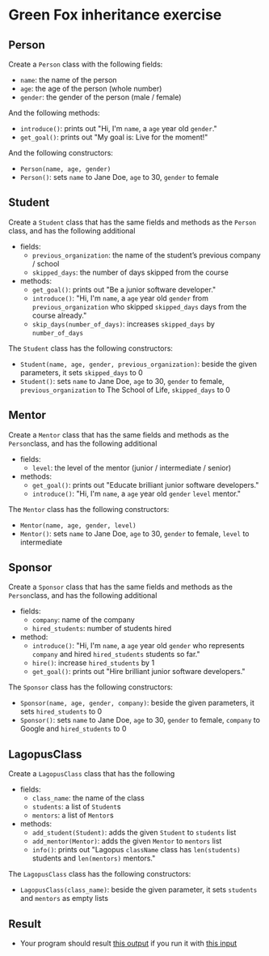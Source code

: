 # Green Fox inheritance exercise

## Person
Create a `Person` class with the following fields:
- `name`: the name of the person
- `age`: the age of the person (whole number)
- `gender`: the gender of the person (male / female)


And the following methods:
- `introduce()`: prints out "Hi, I'm `name`, a `age` year old `gender`."
- `get_goal()`: prints out "My goal is: Live for the moment!"


And the following constructors:
- `Person(name, age, gender)`
- `Person()`: sets `name` to Jane Doe, `age` to 30, `gender` to female


## Student
Create a `Student` class that has the same fields and methods as the `Person` class, and has the following additional
- fields:
    - `previous_organization`: the name of the student’s previous company / school
    - `skipped_days`: the number of days skipped from the course
- methods:
    - `get_goal()`: prints out "Be a junior software developer."
    - `introduce()`: "Hi, I'm `name`, a `age` year old `gender` from `previous_organization` who skipped `skipped_days` days from the course already."
    - `skip_days(number_of_days)`: increases `skipped_days` by `number_of_days`

The `Student` class has the following constructors:
- `Student(name, age, gender, previous_organization)`: beside the given parameters, it sets `skipped_days` to 0
- `Student()`: sets `name` to Jane Doe, `age` to 30, `gender` to female, `previous_organization` to The School of Life, `skipped_days` to 0

## Mentor
Create a `Mentor` class that has the same fields and methods as the `Person`class, and has the following additional
- fields:
    - `level`: the level of the mentor (junior / intermediate / senior)
- methods:
    - `get_goal()`: prints out "Educate brilliant junior software developers."
    - `introduce()`: "Hi, I'm `name`, a `age` year old `gender` `level` mentor."


The `Mentor` class has the following constructors:
- `Mentor(name, age, gender, level)`
- `Mentor()`: sets `name` to Jane Doe, `age` to 30, `gender` to female, `level` to intermediate


## Sponsor
Create a `Sponsor` class that has the same fields and methods as the `Person`class, and has the following additional
- fields:
    - `company`: name of the company
    - `hired_students`: number of students hired
- method:
    - `introduce()`: "Hi, I'm `name`, a `age` year old `gender` who represents `company` and hired `hired_students` students so far."
    - `hire()`: increase `hired_students` by 1
    - `get_goal()`: prints out "Hire brilliant junior software developers."


The `Sponsor` class has the following constructors:
- `Sponsor(name, age, gender, company)`: beside the given parameters, it sets `hired_students` to 0
- `Sponsor()`: sets `name` to Jane Doe, `age` to 30, `gender` to female, `company` to Google and `hired_students` to 0


## LagopusClass
Create a `LagopusClass` class that has the following
- fields:
    - `class_name`: the name of the class
    - `students`: a list of `Student`s
    - `mentors`: a list of `Mentor`s
- methods:
    - `add_student(Student)`: adds the given `Student` to `students` list
    - `add_mentor(Mentor)`: adds the given `Mentor` to `mentors` list
    - `info()`: prints out "Lagopus `className` class has `len(students)` students and `len(mentors)` mentors."


The `LagopusClass` class has the following constructors:
- `LagopusClass(class_name)`: beside the given parameter, it sets `students` and `mentors` as empty lists

## Result
- Your program should result [this output](green-fox-python_output.md) if you run it with [this input](green-fox-python_input.md)
